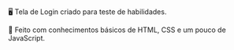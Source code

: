 🖥️ Tela de Login criado para teste de habilidades.

🎲 Feito com conhecimentos básicos de HTML, CSS e um pouco de JavaScript.

